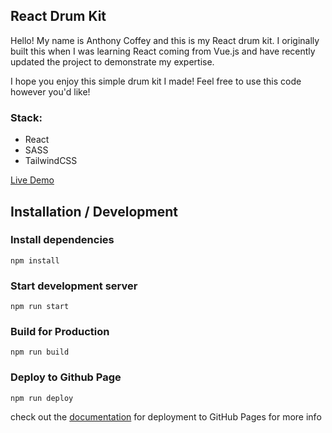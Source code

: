 ## React Drum Kit

Hello! My name is Anthony Coffey and this is my React drum kit. I originally built this when I was learning React coming from Vue.js and have recently updated the project to demonstrate my expertise.

I hope you enjoy this simple drum kit I made! Feel free to use this code however you'd like!

### Stack:

- React
- SASS
- TailwindCSS

[Live Demo](https://anthonycoffey.github.io/React-Drum-Kit/index.html)

## Installation / Development

### Install dependencies

```$xslt
npm install
```

### Start development server

```$xslt
npm run start
```

### Build for Production

```$xslt
npm run build
```

### Deploy to Github Page

```$xslt
npm run deploy
```

check out the [documentation](https://facebook.github.io/create-react-app/docs/deployment#github-pages-https-pagesgithubcom) for deployment to GitHub Pages for more info

